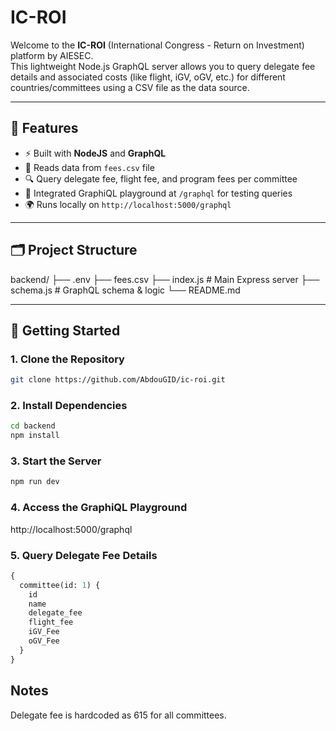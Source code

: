# IC-ROI

Welcome to the **IC-ROI** (International Congress - Return on Investment) platform by AIESEC.  
This lightweight Node.js GraphQL server allows you to query delegate fee details and associated costs (like flight, iGV, oGV, etc.) for different countries/committees using a CSV file as the data source.

---

## 🔧 Features

- ⚡ Built with **NodeJS** and **GraphQL**
- 📁 Reads data from `fees.csv` file
- 🔍 Query delegate fee, flight fee, and program fees per committee
- 🧪 Integrated GraphiQL playground at `/graphql` for testing queries
- 🌍 Runs locally on `http://localhost:5000/graphql`

---

## 🗂 Project Structure

backend/ ├── .env ├── fees.csv ├── index.js # Main Express server ├── schema.js # GraphQL schema & logic └── README.md


---

## 🚀 Getting Started

### 1. Clone the Repository

```bash
git clone https://github.com/AbdouGID/ic-roi.git
```
### 2. Install Dependencies
```bash
cd backend
npm install
```
### 3. Start the Server
```bash
npm run dev
```
### 4. Access the GraphiQL Playground
http://localhost:5000/graphql
### 5. Query Delegate Fee Details
```graphql
{
  committee(id: 1) {
    id
    name
    delegate_fee
    flight_fee
    iGV_Fee
    oGV_Fee
  }
}
```
## Notes
Delegate fee is hardcoded as 615 for all committees.
